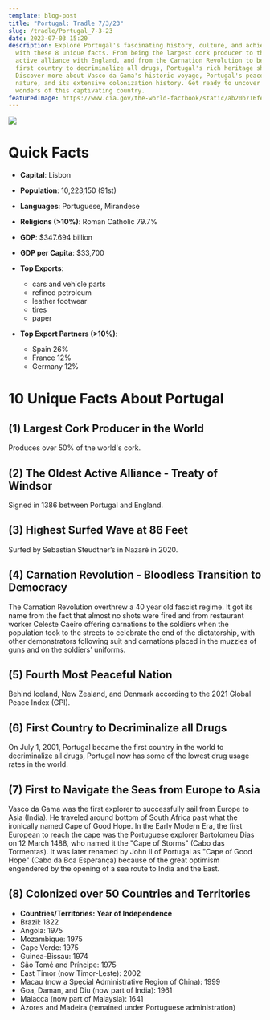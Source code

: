 ```yaml
---
template: blog-post
title: "Portugal: Tradle 7/3/23"
slug: /tradle/Portugal_7-3-23
date: 2023-07-03 15:20
description: Explore Portugal's fascinating history, culture, and achievements
  with these 8 unique facts. From being the largest cork producer to the oldest
  active alliance with England, and from the Carnation Revolution to being the
  first country to decriminalize all drugs, Portugal's rich heritage shines.
  Discover more about Vasco da Gama's historic voyage, Portugal's peaceful
  nature, and its extensive colonization history. Get ready to uncover the
  wonders of this captivating country.
featuredImage: https://www.cia.gov/the-world-factbook/static/ab20b716fea42f1485455ead3cbf2b03/20190428_081254b.jpg
---
```

![](https://www.cia.gov/the-world-factbook/static/53ff0a1b4a7392618c4e1234b6b0702f/PO-locator-map.jpg)

# Quick Facts

* **Capital**: Lisbon
* **Population**: 10,223,150 (91st)
* **Languages**: Portuguese, Mirandese
* **Religions (>10%)**: Roman Catholic 79.7%
* **GDP**: $347.694 billion
* **GDP per Capita**: $33,700
* **Top Exports**: 

  * cars and vehicle parts
  * refined petroleum
  * leather footwear
  * tires
  * paper 
* **Top Export Partners (>10%)**: 

  * Spain 26%
  * France 12%
  * Germany 12%  

# 10 Unique Facts About Portugal

## (1) Largest Cork Producer in the World

Produces over 50% of the world's cork.

## (2) The Oldest Active Alliance - Treaty of Windsor

Signed in 1386 between Portugal and England.

## (3) Highest Surfed Wave at 86 Feet

Surfed by Sebastian Steudtner’s in Nazaré in 2020.

## (4) Carnation Revolution - Bloodless Transition to Democracy

The Carnation Revolution overthrew a 40 year old fascist regime. It got its name from the fact that almost no shots were fired and from restaurant worker Celeste Caeiro offering carnations to the soldiers when the population took to the streets to celebrate the end of the dictatorship, with other demonstrators following suit and carnations placed in the muzzles of guns and on the soldiers' uniforms.

## (5) Fourth Most Peaceful Nation

Behind Iceland, New Zealand, and Denmark according to the 2021 Global Peace Index (GPI).

## (6) First Country to Decriminalize all Drugs

On July 1, 2001, Portugal became the first country in the world to decriminalize all drugs, Portugal now has some of the lowest drug usage rates in the world.

## (7) First to Navigate the Seas from Europe to Asia

Vasco da Gama was the first explorer to successfully sail from Europe to Asia (India). He traveled around bottom of South Africa past what the ironically named Cape of Good Hope. In the Early Modern Era, the first European to reach the cape was the Portuguese explorer Bartolomeu Dias on 12 March 1488, who named it the "Cape of Storms" (Cabo das Tormentas). It was later renamed by John II of Portugal as "Cape of Good Hope" (Cabo da Boa Esperança) because of the great optimism engendered by the opening of a sea route to India and the East.

## (8) Colonized over 50 Countries and Territories

* **Countries/Territories: Year of Independence**
* Brazil: 1822
* Angola: 1975
* Mozambique: 1975
* Cape Verde: 1975
* Guinea-Bissau: 1974
* São Tomé and Príncipe: 1975
* East Timor (now Timor-Leste): 2002
* Macau (now a Special Administrative Region of China): 1999
* Goa, Daman, and Diu (now part of India): 1961
* Malacca (now part of Malaysia): 1641
* Azores and Madeira (remained under Portuguese administration)